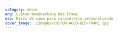 ```yaml
---
category: decor
eng: Custom Woodworking Bed Frame
esp: Marco de cama para carpintería personalizado
cover_image: ./images/CUSTOM-WOOD-BED-FRAME.jpg
---
```

 
